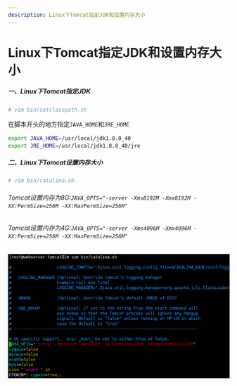 ```yaml
---
description: Linux下Tomcat指定JDK和设置内存大小
---
```


# Linux下Tomcat指定JDK和设置内存大小

##### 一、Linux下Tomcat指定JDK
```bash
# vim bin/setclasspath.sh
```

在脚本开头的地方指定`JAVA_HOME`和`JRE_HOME`

```bash
export JAVA_HOME=/usr/local/jdk1.8.0_40
export JRE_HOME=/usr/local/jdk1.8.0_40/jre
```

##### 二、Linux下Tomcat设置内存大小
```bash
# vim bin/catalina.sh
```

###### Tomcat设置内存为8G:`JAVA_OPTS="-server -Xms8192M -Xmx8192M -XX:PermSize=256M -XX:MaxPermSize=256M"`

###### Tomcat设置内存为4G:`JAVA_OPTS="-server -Xms4096M -Xmx4096M -XX:PermSize=256M -XX:MaxPermSize=256M"`

![](/assets/jianshu/2743275-af5bcc478597a94a.png)

